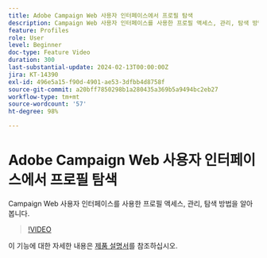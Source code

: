```yaml
---
title: Adobe Campaign Web 사용자 인터페이스에서 프로필 탐색
description: Campaign Web 사용자 인터페이스를 사용한 프로필 액세스, 관리, 탐색 방법을 알아봅니다.
feature: Profiles
role: User
level: Beginner
doc-type: Feature Video
duration: 300
last-substantial-update: 2024-02-13T00:00:00Z
jira: KT-14390
exl-id: 496e5a15-f90d-4901-ae53-3dfbb4d8758f
source-git-commit: a20bff7850298b1a280435a369b5a9494bc2eb27
workflow-type: tm+mt
source-wordcount: '57'
ht-degree: 98%

---
```


# Adobe Campaign Web 사용자 인터페이스에서 프로필 탐색

Campaign Web 사용자 인터페이스를 사용한 프로필 액세스, 관리, 탐색 방법을 알아봅니다.

>[!VIDEO](https://video.tv.adobe.com/v/3448371/?learn=on&captions=kor)

이 기능에 대한 자세한 내용은 [제품 설명서](https://experienceleague.adobe.com/docs/campaign-web/v8/audiences/work-with-profiles/about-recipients.html?lang=ko)를 참조하십시오.
